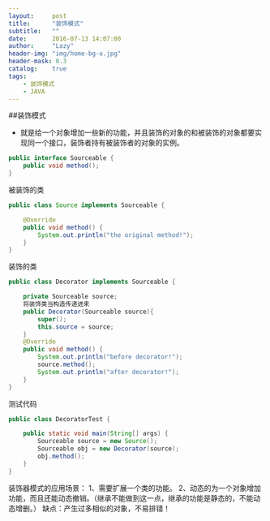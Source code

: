 ```yaml
---
layout:     post
title:      "装饰模式"
subtitle:   ""
date:       2016-07-13 14:07:00
author:     "Lazy"
header-img: "img/home-bg-o.jpg"
header-mask: 0.3
catalog:    true
tags:
    - 装饰模式
    - JAVA
---
```





##装饰模式
- 就是给一个对象增加一些新的功能，并且装饰的对象的和被装饰的对象都要实现同一个接口，装饰者持有被装饰者的对象的实例。


```java
public interface Sourceable {
	public void method();
}

```


 被装饰的类

```java
public class Source implements Sourceable {

	@Override
	public void method() {
		System.out.println("the original method!");
	}
}

```


装饰的类

```java
public class Decorator implements Sourceable {

	private Sourceable source;
    将装饰类当构造传递进来
	public Decorator(Sourceable source){
		super();
		this.source = source;
	}
	@Override
	public void method() {
		System.out.println("before decorator!");
		source.method();
		System.out.println("after decorator!");
	}
}

```


测试代码

```java
public class DecoratorTest {

	public static void main(String[] args) {
		Sourceable source = new Source();
		Sourceable obj = new Decorator(source);
		obj.method();
	}
}

```


装饰器模式的应用场景：
1、需要扩展一个类的功能。
2、动态的为一个对象增加功能，而且还能动态撤销。（继承不能做到这一点，继承的功能是静态的，不能动态增删。）
缺点：产生过多相似的对象，不易排错！
